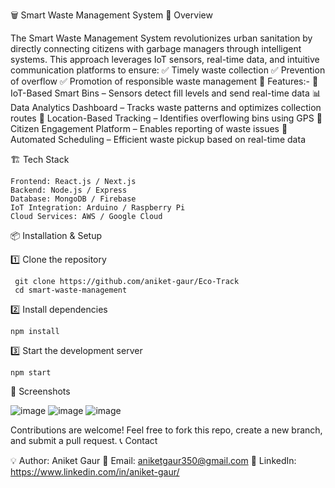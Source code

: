  🗑️ Smart Waste Management System
📌 Overview

The Smart Waste Management System revolutionizes urban sanitation by directly connecting citizens with garbage managers through intelligent systems. This approach leverages IoT sensors, real-time data, and intuitive communication platforms to ensure:
✅ Timely waste collection
✅ Prevention of overflow
✅ Promotion of responsible waste management
🚀 Features:-
    📡 IoT-Based Smart Bins – Sensors detect fill levels and send real-time data
    📊 Data Analytics Dashboard – Tracks waste patterns and optimizes collection routes
    📍 Location-Based Tracking – Identifies overflowing bins using GPS
    📢 Citizen Engagement Platform – Enables reporting of waste issues
    🔄 Automated Scheduling – Efficient waste pickup based on real-time data

🏗️ Tech Stack

    Frontend: React.js / Next.js
    Backend: Node.js / Express
    Database: MongoDB / Firebase
    IoT Integration: Arduino / Raspberry Pi
    Cloud Services: AWS / Google Cloud

📦 Installation & Setup

1️⃣ Clone the repository

     git clone https://github.com/aniket-gaur/Eco-Track
     cd smart-waste-management

2️⃣ Install dependencies

    npm install

3️⃣ Start the development server

    npm start

📸 Screenshots


![image](https://github.com/user-attachments/assets/4466fee4-5e33-4680-bee4-4162f2111727)
![image](https://github.com/user-attachments/assets/2fcf8876-0a8f-45bc-a687-b8596cc4dee5)
![image](https://github.com/user-attachments/assets/9653fa34-1d6b-4df8-9393-9d40248a93b9)


 

Contributions are welcome! Feel free to fork this repo, create a new branch, and submit a pull request.
📞 Contact

💡 Author: Aniket Gaur 
📧 Email: aniketgaur350@gmail.com
🔗 LinkedIn: https://www.linkedin.com/in/aniket-gaur/

